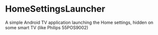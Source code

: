 # HomeSettingsLauncher

A simple Android TV application launching the Home settings, hidden on some smart TV (like Philips 55POS9002)
